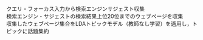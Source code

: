 
クエリ・フォーカス入力から検索エンジンサジェスト収集<br>
検索エンジン・サジェストの検索結果上位20位までのウェブページを収集<br>
収集したウェブページ集合をLDAトピックモデル（教師なし学習）を適用し，トピックに話題集約
